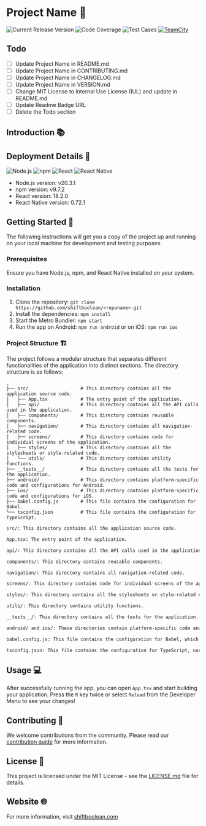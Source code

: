 # Project Name 🎈

![Current Release Version](https://img.shields.io/badge/Release-0.1.0-brightgreen?style=for-the-badge)
![Code Coverage](https://img.shields.io/badge/Coverage-100%25-brightgreen?style=for-the-badge)
![Test Cases](https://img.shields.io/badge/Tests-100%25-brightgreen?style=for-the-badge)
[![TeamCity](https://img.shields.io/teamcity/https/teamcity.shiftboolean.com/e/GtcrmStudentDasboard_Build.svg?style=for-the-badge&logo=teamcity)](https://teamcity.shiftboolean.com/viewType.html?buildTypeId=GtcrmStudentDasboard_Build)

## Todo

- [ ] Update Project Name in README.md
- [ ] Update Project Name in CONTRIBUTING.md
- [ ] Update Project Name in CHANGELOG.md
- [ ] Update Project Name in VERSION.md
- [ ] Change MIT License to Internal Use License (IUL) and update in README.md
- [ ] Update Readme Badge URL
- [ ] Delete the Todo section

## Introduction 📚

<Project Description>

## Deployment Details 🚀

![Node.js](https://img.shields.io/badge/node.js-6DA55F?style=for-the-badge&logo=node.js&logoColor=white)
![npm](https://img.shields.io/badge/npm-CB3837?style=for-the-badge&logo=npm&logoColor=white)
![React](https://img.shields.io/badge/react-%2320232a.svg?style=for-the-badge&logo=react&logoColor=%2361DAFB)
![React Native](https://img.shields.io/badge/React_Native-282C34?style=for-the-badge&logo=react&logoColor=61DAFB)

- Node.js version: v20.3.1
- npm version: v9.7.2
- React version: 18.2.0
- React Native version: 0.72.1

## Getting Started 🚦

The following instructions will get you a copy of the project up and running on your local machine for development and testing purposes.

### Prerequisites

Ensure you have Node.js, npm, and React Native installed on your system. 

### Installation

1. Clone the repository: `git clone https://github.com/shiftboolean/<reponame>.git`
2. Install the dependencies: `npm install`
3. Start the Metro Bundler: `npm start`
4. Run the app on Android: `npm run android` or on iOS: `npm run ios`

### Project Structure 🏗️

The project follows a modular structure that separates different functionalities of the application into distinct sections. The directory structure is as follows:

```plaintext
.
├── src/                   # This directory contains all the application source code.
│   ├── App.tsx            # The entry point of the application.
│   ├── api/               # This directory contains all the API calls used in the application.
│   ├── components/        # This directory contains reusable components.
│   ├── navigation/        # This directory contains all navigation-related code.
│   ├── screens/           # This directory contains code for individual screens of the application.
│   ├── styles/            # This directory contains all the stylesheets or style-related code.
│   └── utils/             # This directory contains utility functions.
├── __tests__/             # This directory contains all the tests for the application.
├── android/               # This directory contains platform-specific code and configurations for Android.
├── ios/                   # This directory contains platform-specific code and configurations for iOS.
├── babel.config.js        # This file contains the configuration for Babel.
└── tsconfig.json          # This file contains the configuration for TypeScript.

```


```bash
src/: This directory contains all the application source code.

App.tsx: The entry point of the application.

api/: This directory contains all the API calls used in the application.

components/: This directory contains reusable components.

navigation/: This directory contains all navigation-related code.

screens/: This directory contains code for individual screens of the application.

styles/: This directory contains all the stylesheets or style-related code.

utils/: This directory contains utility functions.

__tests__/: This directory contains all the tests for the application.

android/ and ios/: These directories contain platform-specific code and configurations for Android and iOS respectively.

babel.config.js: This file contains the configuration for Babel, which is used to convert ECMAScript 2015+ code into a backwards compatible version of JavaScript.

tsconfig.json: This file contains the configuration for TypeScript, used to specify the root files and compiler options required to compile the project.

```


## Usage 💻

After successfully running the app, you can open `App.tsx` and start building your application. Press the `R` key twice or select `Reload` from the Developer Menu to see your changes!

## Contributing 🎁

We welcome contributions from the community. Please read our [contribution guide](CONTRIBUTING.md) for more information.

## License 📄

This project is licensed under the MIT License - see the [LICENSE.md](LICENSE.md) file for details.

## Website 🌐

For more information, visit [shiftboolean.com](www.shiftboolean.com)

